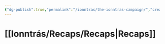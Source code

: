 ```yaml
---
{"dg-publish":true,"permalink":"/ionntras/the-ionntras-campaign/","created":"","updated":""}
---
```


# [[Ionntrás/Recaps/Recaps\|Recaps]]
